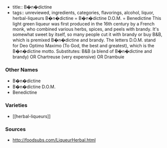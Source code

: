 - title:: B�n�dictine
- tags:: unreviewed, ingredients, categories, flavorings, alcohol, liquor, herbal-liqueurs
B�n�dictine = B�n�dictine D.O.M. = Benedictine This light green liqueur was first produced in the 16th century by a French monk, who combined various herbs, spices, and peels with brandy. It's somewhat sweet by itself, so many people cut it with brandy or buy B&B, which is premixed B�n�dictine and brandy. The letters D.O.M. stand for Deo Optimo Maximo (To God, the best and greatest), which is the B�n�dictine motto. Substitutes: B&B (a blend of B�n�dictine and brandy) OR Chartreuse (very expensive) OR Drambuie

### Other Names

* B�n�dictine
* B�n�dictine D.O.M.
* Benedictine

### Varieties

* [[herbal-liqueurs]]

### Sources
* http://foodsubs.com/LiqueurHerbal.html
